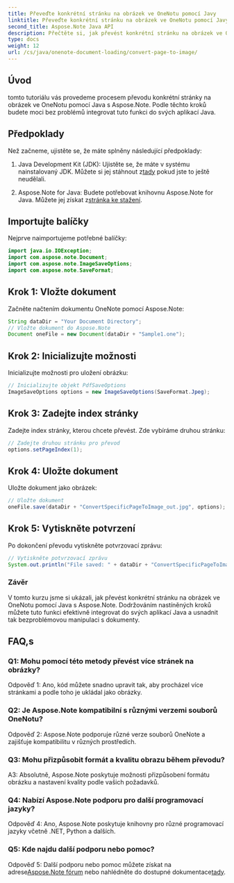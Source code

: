 ```yaml
---
title: Převeďte konkrétní stránku na obrázek ve OneNotu pomocí Javy
linktitle: Převeďte konkrétní stránku na obrázek ve OneNotu pomocí Javy
second_title: Aspose.Note Java API
description: Přečtěte si, jak převést konkrétní stránku na obrázek ve OneNotu pomocí Java s Aspose.Note. Postupujte podle našeho podrobného průvodce pro bezproblémovou integraci.
type: docs
weight: 12
url: /cs/java/onenote-document-loading/convert-page-to-image/
---
```

## Úvod

tomto tutoriálu vás provedeme procesem převodu konkrétní stránky na obrázek ve OneNotu pomocí Java s Aspose.Note. Podle těchto kroků budete moci bez problémů integrovat tuto funkci do svých aplikací Java.

## Předpoklady

Než začneme, ujistěte se, že máte splněny následující předpoklady:

1.  Java Development Kit (JDK): Ujistěte se, že máte v systému nainstalovaný JDK. Můžete si jej stáhnout z[tady](https://www.oracle.com/java/technologies/javase-jdk11-downloads.html) pokud jste to ještě neudělali.

2.  Aspose.Note for Java: Budete potřebovat knihovnu Aspose.Note for Java. Můžete jej získat z[stránka ke stažení](https://releases.aspose.com/note/java/).

## Importujte balíčky

Nejprve naimportujeme potřebné balíčky:

```java
import java.io.IOException;
import com.aspose.note.Document;
import com.aspose.note.ImageSaveOptions;
import com.aspose.note.SaveFormat;
```

## Krok 1: Vložte dokument

Začněte načtením dokumentu OneNote pomocí Aspose.Note:

```java
String dataDir = "Your Document Directory";
// Vložte dokument do Aspose.Note
Document oneFile = new Document(dataDir + "Sample1.one");
```

## Krok 2: Inicializujte možnosti

Inicializujte možnosti pro uložení obrázku:

```java
// Inicializujte objekt PdfSaveOptions
ImageSaveOptions options = new ImageSaveOptions(SaveFormat.Jpeg);
```

## Krok 3: Zadejte index stránky

Zadejte index stránky, kterou chcete převést. Zde vybíráme druhou stránku:

```java
// Zadejte druhou stránku pro převod
options.setPageIndex(1);
```

## Krok 4: Uložte dokument

Uložte dokument jako obrázek:

```java
// Uložte dokument
oneFile.save(dataDir + "ConvertSpecificPageToImage_out.jpg", options);
```

## Krok 5: Vytiskněte potvrzení

Po dokončení převodu vytiskněte potvrzovací zprávu:

```java
// Vytiskněte potvrzovací zprávu
System.out.println("File saved: " + dataDir + "ConvertSpecificPageToImage_out.jpg");
```

### Závěr

V tomto kurzu jsme si ukázali, jak převést konkrétní stránku na obrázek ve OneNotu pomocí Java s Aspose.Note. Dodržováním nastíněných kroků můžete tuto funkci efektivně integrovat do svých aplikací Java a usnadnit tak bezproblémovou manipulaci s dokumenty.

## FAQ,s

### Q1: Mohu pomocí této metody převést více stránek na obrázky?

Odpověď 1: Ano, kód můžete snadno upravit tak, aby procházel více stránkami a podle toho je ukládal jako obrázky.

### Q2: Je Aspose.Note kompatibilní s různými verzemi souborů OneNotu?

Odpověď 2: Aspose.Note podporuje různé verze souborů OneNote a zajišťuje kompatibilitu v různých prostředích.

### Q3: Mohu přizpůsobit formát a kvalitu obrazu během převodu?

A3: Absolutně, Aspose.Note poskytuje možnosti přizpůsobení formátu obrázku a nastavení kvality podle vašich požadavků.

### Q4: Nabízí Aspose.Note podporu pro další programovací jazyky?

Odpověď 4: Ano, Aspose.Note poskytuje knihovny pro různé programovací jazyky včetně .NET, Python a dalších.

### Q5: Kde najdu další podporu nebo pomoc?

 Odpověď 5: Další podporu nebo pomoc můžete získat na adrese[Aspose.Note fórum](https://forum.aspose.com/c/note/28) nebo nahlédněte do dostupné dokumentace[tady](https://reference.aspose.com/note/java/).